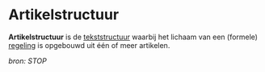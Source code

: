 # Artikelstructuur

**Artikelstructuur** is de [tekststructuur](#begrip-tekststructuur) waarbij het lichaam van een
(formele) [regeling](#begrip-regeling) is opgebouwd uit één of meer artikelen.

*bron: STOP*

